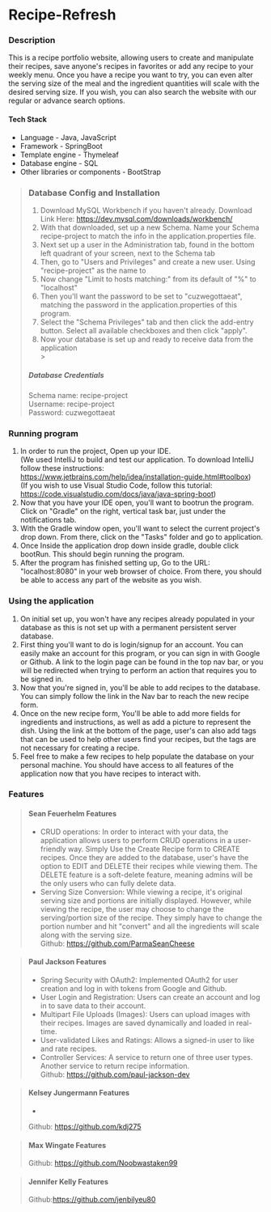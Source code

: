 # Recipe-Refresh

### Description

This is a recipe portfolio website, allowing users to create and manipulate their recipes, save anyone's recipes in
favorites or add any recipe to your weekly menu. Once you have a recipe you want to try, you can even alter the serving
size of the meal and the ingredient quantities will scale with the desired serving size. If you wish, you can also
search the website with our regular or advance search options.

#### Tech Stack
* Language - Java, JavaScript
*  Framework - SpringBoot
*  Template engine - Thymeleaf
*  Database engine - SQL
*  Other libraries or components - BootStrap



>### Database Config and Installation
>1. Download MySQL Workbench if you haven't already. Download Link Here: https://dev.mysql.com/downloads/workbench/
>2. With that downloaded, set up a new Schema. Name your Schema recipe-project to match the info in the application.properties file.
>3. Next set up a user in the Administration tab, found in the bottom left quadrant of your screen, next to the Schema tab
>4. Then, go to "Users and Privileges" and create a new user. Using "recipe-project" as the name to
>5. Now change "Limit to hosts matching:" from its default of "%" to "localhost"
>6. Then you'll want the password to be set to "cuzwegottaeat", matching the password in the application.properties of this program.
>7. Select the "Schema Privileges" tab and then click the add-entry button. Select all available checkboxes and then click "apply".
>8. Now your database is set up and ready to receive data from the application\
    ></br>
>##### Database Credentials
> Schema name: recipe-project </br>
> Username: recipe-project </br>
> Password: cuzwegottaeat

### Running program
1. In order to run the project, Open up your IDE. </br>
   (We used IntelliJ to build and test our application. To download IntelliJ follow these instructions: https://www.jetbrains.com/help/idea/installation-guide.html#toolbox) </br>
   (If you wish to use Visual Studio Code, follow this tutorial: https://code.visualstudio.com/docs/java/java-spring-boot)
2. Now that you have your IDE open, you'll want to bootrun the program. Click on "Gradle" on the right, vertical task bar, just under the notifications tab.
3. With the Gradle window open, you'll want to select the current project's drop down. From there, click on the "Tasks" folder and go to application.
4. Once Inside the application drop down inside gradle, double click bootRun. This should begin running the program.
5. After the program has finished setting up, Go to the URL: "localhost:8080" in your web browser of choice. From there, you should be able to access any part of the website as you wish.

### Using the application
1. On initial set up, you won't have any recipes already populated in your database as this is not set up with a permanent persistent server database.
2. First thing you'll want to do is login/signup for an account. You can easily make an account for this program, or you can sign in with Google or Github. A link to the login page can be found in the top nav bar, or you will be redirected when trying to perform an action that requires you to be signed in.
3. Now that you're signed in, you'll be able to add recipes to the database. You can simply follow the link in the Nav bar to reach the new recipe form.
4. Once on the new recipe form, You'll be able to add more fields for ingredients and instructions, as well as add a picture to represent the dish. Using the link at the bottom of the page, user's can also add tags that can be used to help other users find your recipes, but the tags are not necessary for creating a recipe.
5. Feel free to make a few recipes to help populate the database on your personal machine. You should have access to all features of the application now that you have recipes to interact with.

### Features
>#### Sean Feuerhelm Features
>* CRUD operations: In order to interact with your data, the application allows users to perform CRUD operations in a user-friendly way. Simply Use the Create Recipe form to CREATE recipes. Once they are added to the database, user's have the option to EDIT and DELETE their recipes while viewing them. The DELETE feature is a soft-delete feature, meaning admins will be the only users who can fully delete data.
>* Serving Size Conversion: While viewing a recipe, it's original serving size and portions are initially displayed. However, while viewing the recipe, the user may choose to change the serving/portion size of the recipe. They simply have to change the portion number and hit "convert" and all the ingredients will scale along with the serving size.
   > </br> Github: https://github.com/ParmaSeanCheese

>#### Paul Jackson Features
>* Spring Security with OAuth2: Implemented OAuth2 for user creation and log in with tokens from Google and Github.
>* User Login and Registration: Users can create an account and log in to save data to their account.
>* Multipart File Uploads (Images): Users can upload images with their recipes. Images are saved dynamically and loaded in real-time.
>* User-validated Likes and Ratings: Allows a signed-in user to like and rate recipes.
>* Controller Services: A service to return one of three user types. Another service to return recipe information.
   > </br> Github: https://github.com/paul-jackson-dev

>#### Kelsey Jungermann Features
> *
> Github: https://github.com/kdj275

>#### Max Wingate Features
> Github: https://github.com/Noobwastaken99

>#### Jennifer Kelly Features
> Github:https://github.com/jenbilyeu80


